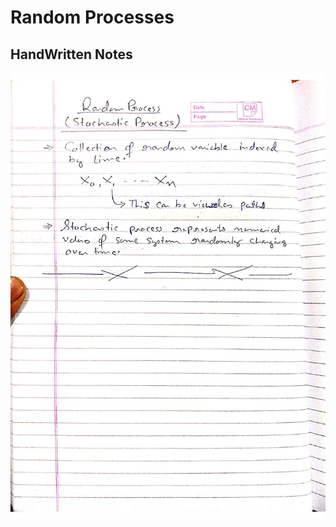 # Random Processes

## HandWritten Notes
<p align="center">
<img src="./1.jpg" alt="Page 1" width="800"/>
<p\>
